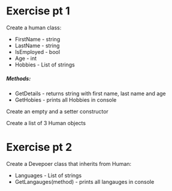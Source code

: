 # Exercise pt 1
Create a human class:
* FirstName - string
* LastName - string 
* IsEmployed - bool
* Age - int
* Hobbies - List of strings

##### Methods:
* GetDetails - returns string with first name, last name and age
* GetHobies - prints all Hobbies in console

Create an empty and a setter constructor

Create a list of 3 Human objects

# Exercise pt 2
Create a Devepoer class that inherits from Human:
* Languages - List of strings
* GetLangauges(method) - prints all langauges in console
